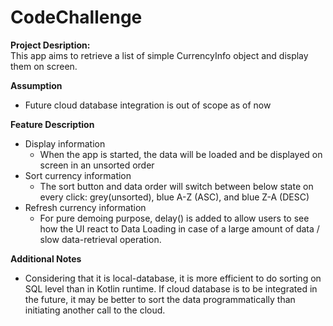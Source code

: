 # CodeChallenge

<b>Project Desription:</b> <br>
This app aims to retrieve a list of simple CurrencyInfo object and display them on screen.

<b>Assumption</b> <br>
* Future cloud database integration is out of scope as of now

<b>Feature Description</b> <br>
* Display information
    * When the app is started, the data will be loaded and be displayed on screen in an unsorted order
* Sort currency information
    * The sort button and data order will switch between below state on every click: grey(unsorted), blue A-Z (ASC), and blue Z-A (DESC)
* Refresh currency information
    * For pure demoing purpose, delay() is added to allow users to see how the UI react to Data Loading in case of a large amount of data / slow data-retrieval operation.

<b>Additional Notes</b> <br>
* Considering that it is local-database, it is more efficient to do sorting on SQL level than in Kotlin runtime. If cloud database is to be integrated in the future, it may be better to sort the data programmatically than initiating another call to the cloud.
